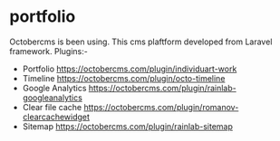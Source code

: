 # portfolio
Octobercms is been using. This cms plaftform developed from Laravel framework.
Plugins:-
- Portfolio https://octobercms.com/plugin/individuart-work
- Timeline https://octobercms.com/plugin/octo-timeline
- Google Analytics https://octobercms.com/plugin/rainlab-googleanalytics
- Clear file cache https://octobercms.com/plugin/romanov-clearcachewidget
- Sitemap https://octobercms.com/plugin/rainlab-sitemap
